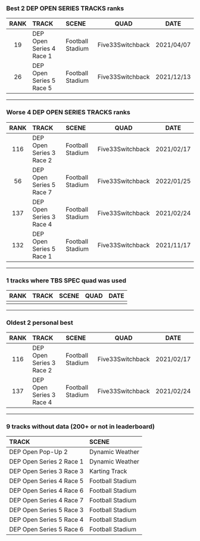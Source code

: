 ### Best 2 DEP OPEN SERIES TRACKS ranks
|RANK|TRACK|SCENE|QUAD|DATE|
|:---:|:---|:---|:---:|:---:|
|19|DEP Open Series 4 Race 1|Football Stadium|Five33Switchback|2021/04/07|
|26|DEP Open Series 5 Race 5|Football Stadium|Five33Switchback|2021/12/13|
---
### Worse 4 DEP OPEN SERIES TRACKS ranks
|RANK|TRACK|SCENE|QUAD|DATE|
|:---:|:---|:---|:---:|:---:|
|116|DEP Open Series 3 Race 2|Football Stadium|Five33Switchback|2021/02/17|
|56|DEP Open Series 5 Race 7|Football Stadium|Five33Switchback|2022/01/25|
|137|DEP Open Series 3 Race 4|Football Stadium|Five33Switchback|2021/02/24|
|132|DEP Open Series 5 Race 1|Football Stadium|Five33Switchback|2021/11/17|
---
### 1 tracks where TBS SPEC quad was used
|RANK|TRACK|SCENE|QUAD|DATE|
|:---:|:---|:---|:---:|:---:|
||||||
---
### Oldest 2 personal best
|RANK|TRACK|SCENE|QUAD|DATE|
|:---:|:---|:---|:---:|:---:|
|116|DEP Open Series 3 Race 2|Football Stadium|Five33Switchback|2021/02/17|
|137|DEP Open Series 3 Race 4|Football Stadium|Five33Switchback|2021/02/24|
---
### 9 tracks without data (200+ or not in leaderboard)
|TRACK|SCENE|
|:---|:---|
|DEP Open Pop-Up 2|Dynamic Weather|
|DEP Open Series 2 Race 1|Dynamic Weather|
|DEP Open Series 3 Race 3|Karting Track|
|DEP Open Series 4 Race 5|Football Stadium|
|DEP Open Series 4 Race 6|Football Stadium|
|DEP Open Series 4 Race 7|Football Stadium|
|DEP Open Series 5 Race 3|Football Stadium|
|DEP Open Series 5 Race 4|Football Stadium|
|DEP Open Series 5 Race 6|Football Stadium|
